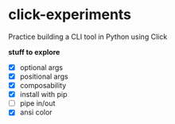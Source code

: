 # click-experiments
Practice building a CLI tool in Python using Click

**stuff to explore**

- [x] optional args
- [x] positional args
- [x] composability
- [x] install with pip
- [ ] pipe in/out
- [x] ansi color
